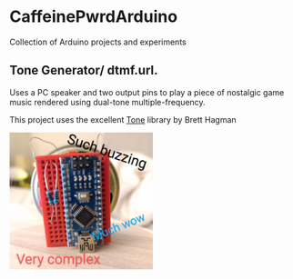 # CaffeinePwrdArduino
Collection of Arduino projects and experiments

## Tone Generator/ dtmf.url.

Uses a PC speaker and two output pins to play a piece of nostalgic game music rendered using dual-tone multiple-frequency.

This project uses the excellent [Tone](https://github.com/bhagman/Tone) library by Brett Hagman

<img alt="Nano with pins 8 & 9 tied to speaker via two resistors" src="tone_generator/tone_generator_1024.jpg?raw=true" width="50%" title="Tone generator project">
